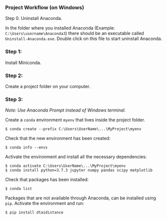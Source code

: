 ### Project Workflow (on Windows)

Step 0. Uninstall Anaconda. 

In the folder where you installed Anaconda (Example: `C:\Users\username\Anaconda3`) there should be an executable called `Uninstall-Anaconda.exe`. Double click on this file to start uninstall Anaconda.

### Step 1:
Install Miniconda. 

### Step 2:
Create a project folder on your computer.

### Step 3: 
*Note: Use Anaconda Prompt instead of Windows terminal.*

Create a `conda` environment `myenv` that lives inside the project folder.
    
    $ conda create --prefix C:\Users\UserName\...\MyProject\myenv
    
Check that the new environment has been created:

    $ conda info --envs

Activate the environment and install all the necessary dependencies:

    $ conda activate C:\Users\UserName\...\MyProject\myenv 
    $ conda install python=3.7.3 jupyter numpy pandas scipy matplotlib
    
Check that packages has been installed:

    $ conda list
    
Packages that are not available through Anaconda, can be installed using `pip`. Activate the environment and run:

    $ pip install dtaidistance 


